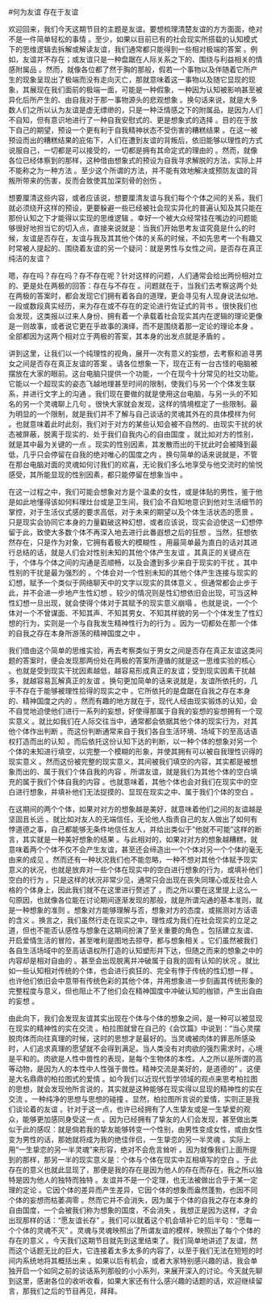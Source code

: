 #何为友谊 存在于友谊

欢迎回来，我们今天这期节目的主题是友谊。要想梳理清楚友谊的方方面面，绝对不是一件简单轻松的事情 。至少，如果以目前已有的社会现实所搭载的认知模式下的思维逻辑去拆解或解读友谊，我们通常都只能得到一些相对极端的答案 。例如，友谊并不存在；或友谊只是一种盘踞在人际关系之下的、围绕与利益相关的情感附属品 。然而，就像各位都了然于胸的那般，假若一个事物以及伴随着它所产生的现象呈现出了极端而没有走向灭亡，那就意味着这一事物以及随它显现的现象，其展现在我们面前的极端一面，可能是一种假象，一种因为认知被影响甚至被异化后所产生的、由自我对于那一事物源头的悲观想象 。换句话来说，就是大多数人们之所以认为友谊是虚无缥缈的，只是一种泛情感之下的附属品，是因为人们不自知，但有意识地进行了一种自我安慰式的、更是想象式的选择 。目的在于放下自己的期望，预设一个更有利于自我精神状态不受伤害的糟糕结果 。在这一被预设而出的糟糕结果的庇佑下，人们在遭到友谊的背叛后，依旧能够以理性的方式说服自己，一切都是可以接受的，一切都是拥有其命定式的理由的 。然而，就像各位已经体察到的那样，这种借由想象式的预设为自我寻求解脱的方法，实际上并不能称之为一种方法 。至少这个所谓的方法，并不能有效地解决或预防友谊的背叛所带来的伤害，反而会致使其加深刻骨的创伤 。

想要厘清这些内容，或者应该说，想要厘清友谊与我们每个个体之间的关系，我们就必须绕开这样的预设，更要躲避一些已经被社会现实异化的普遍认知及其只能在那份认知之下才能得以实现的思维逻辑 。幸好一个被大众经常挂在嘴边的问题能够很好地担当它的切入点，直接来说就是：当我们开始思考友谊究竟是什么的时候，友谊是否存在，友谊与我及其其他个体的关系的时候，不如先思考一个有趣又时常被人提起的、围绕着友谊的另一个疑问：就是男性与女性之间，是否存在真正纯洁的友谊？ 

嗯，存在吗？存在吗？存不存在呢？针对这样的问题，人们通常会给出两份相对立的、更是处在两极的回答：存在与不存在 。问题就在于，当我们去考察这两个处在两极的答案时，都会发现它们拥有着各自的道理，更会寻见有人现身说法似地、一段或数段真实经历，来为存在或不存在的定论进行佐证式的背书 。很快我们也会发现，这类报以过来人身份、拥有着一个承载着社会现实其内在逻辑的理论更像是一则故事，或者说它更在乎故事的演绎，而不是围绕着那一定论的理论本身 。全部都因为这两个相对立于两极的答案，其本身的出发点就是矛盾的 。

讲到这里，让我们以一个纯理性的视角，展开一次有意义的妄想，去考察和追寻男女之间是否存在真正友谊的答案 。请各位想象一下，现在正有一台古怪的电脑被摆放在大家的眼前。这台电脑只提供一个功能，一个在现今十分常见的社交功能。它能以一个超现实的姿态飞越地理甚至时间的限制，使我们与另一个个体发生联系，并进行文字上的沟通 。我们现在要做的就是使用这台电脑，与另一头的不知名的另一个灵魂聊上几句 。很快大家就会发现，这样的情境框定了一些限制。最为明显的一个限制，就是我们并不了解与自己谈话的灵魂其外在的具体模样为何 。也就意味着此时此刻，我们对于对方的某些认知会被不自然的、由现实干扰的状态被屏蔽，脱离于现实的、处于我们自我内心的自由国度 。就比如对方的性别，就是其中最为关键的一点 。现实的性别因素，其发散而出的干扰此时会被降到最低，几乎只会停留在自我的绝对唯心的国度之内 。换句简单的话来说就是，不管在那台电脑对面的灵魂如何讨我们的欢喜，无论我们多么地享受与他交流时的愉悦感受，其所能显现的性别因素，都只能停留在想象当中 。

在这一过程之中，我们可能会想象对方是个温柔的女性，或是体贴的男性，鉴于他是如此地懂得该如何料理灶台或是卫生间，我们会不自知地意识到他对生活细节的掌控，对于生活仪式感的要求高低，对于未来的期望以及个体生活状态的愿景 。只是现实会协同它本身的力量戳破这种幻想，或者应该说，现实会迫使这一幻想停留于此，致使大多数个体不再深入地去进行此番遐想之后的狂想 。当然，狂想依然存在，只是作为对象，它拥有着极大的模糊性 。用最简单最为直白的话对其进行总结的话，就是人们会对性别未知的其他个体产生友谊 。其真正的关键点在于，个体与个体之间的沟通是否顺畅，以及会遭到多少来自于现实的干扰 。其中性别的干扰是最为强烈的 。个体会对一个性别未知的其他个体产生连接与现实的幻想，赋予一个类似于网络聊天中的文字以现实的具体意义 。但通常都会止步于此，并不会进一步地产生性幻想 。较少的情况则是性幻想依旧会出现，可当这种性幻想一旦出现，就会使得个体对于其赋予的现实意义崩塌 。也就是说，一个个体对一个不曾谋面、不知其声、不知其男女、不知其样貌的另一个个体发生了性幻想的行为，实则是一个与自我发生精神性行为的行为 。因为一切都处在那一个体的自我之存在本身所游荡的精神国度之中 。

我们借由这个简单的思维实验，再去考察类似于男女之间是否存在真正友谊这类问题的答案时，便会发现那两份处在两极的答案所遵循的就是这一思维实验的核心 。也就是受到现实干扰因素越低，越容易形成真正的友谊；受到现实因素干扰越多，就越容易瓦解真正的友谊 。换句更加简单的话来说就是，友谊所依托的，几乎不存在于能够被理性拾得的现实之中 。它所依托的是盘踞在自我之存在本身的、精神国度之内的 。然而有趣的地方就在于，现代人经由现实锻炼的认知，会不自觉地迫使他们进行一系列的妄想，好使得那属于自我的妄想的妄想拥有一个现实意义 。就比如我们在人际交往当中，通常都会依据其他个体的现实行为，对其他个体作出判断 。而这份判断通常来自于我们各自生活环境、场域下的至高话语权打造而出的认知 。而后依托这份认知下达的判断，以一种个体的想象对另一个个体的未知进行填空，以完整一个模糊的形象，并使其拥有可以被自我理性识得的现实意义 。然而这份被完整的现实意义，其间被我们填空的内容，其实都是被想象而出的、属于我们个体自我的内容 。所谓友谊，就是我们为其他个体的空白填充的属于我们个体自我的内容 。也就意味着，其他个体也会对我们在现实中的空白进行想象，并填补他们无法捉摸的、显现在现实之中、属于我们个体的空白 。

在这期间的两个个体，如果对对方的想象越是美好，就意味着他们之间的友谊越是坚固且长远 。就比如对友人的无端信任，无论他人指责自己的友人做出了如何有悖道德之事，自己都能够无条件地信任友人，并给出类似于“他就不可能”这样的断言，其实就是一种美好想象的结果 。与此相对的，如果对对方的想象越糟糕，就意味着两个个体不仅不会产生友谊，甚至还会缔造出一个个体对另一个个体的毫无由来的成见 。然而还有一种状况我们也不能忽略，一种不想对其他个体赋予现实意义的状况，也就是放弃对一些个体在现实中的空白进行想象的行为，或填补他们空白的行为 。只是这样的状况非常少见，通常只会出现在丧失同理心或反社会人格的个体身上，因此我们就不在这里进行赘述了 。而之所以要在这里提上这么一句原因，也就像各位能在讨论期间逐渐发现的那般，就是所谓沟通的基本准则，就是一种想象的准则 。想象对方能够理解与否，想象对方的态度，或揣测对方话语的含义 。换言之，我们虽然行走在现实之中，理性成为我们在社会现实的立足之道，但也不能否认感性与想象在这期间扮演了至关重要的角色 。包括建立友谊、开启爱情生活的冒险，甚至唯利是图地去掠夺，都与想象相关 。它们虽然被我们各自生活场域中的至高话语权所打造的认知塑形并下达，但随之而来的想象之中的内容却是相对自由的 。甚至会出现脱离并冲破属于自我的固有认知的状况 。就比如一些认知相对传统的个体，也会进行疯狂的、完全有悖于传统的性幻想一样 。也许他们依旧会中意带有传统色彩的其他个体，并用想象进一步刻画其传统形象的完整程度与意义，但也阻止不了他们会在精神国度中冲破认知的枷锁，产生出自由的妄想 。

由此向下，我们会发现友谊其实出现在个体与个体的想象之间，是一种可以被显现在现实的精神性的实在交流 。柏拉图就曾在自己的《会饮篇》中说到：“当心灵摆脱肉体而向往真理的时候，这时的思想才是最好的。当灵魂被肉体的罪恶所感染时，人们追求真理的愿望就不会得到满足。当人类没有对肉欲的强烈需求时，心境是平和的。肉欲是人性中兽性的表现，是每个生物体的本性。人之所以是所谓的高等动物，是因为人的本性中人性强于兽性。精神交流是美好的，是道德的” 。这便是大名鼎鼎的柏拉图式的爱情 。如今我们以近现代哲学领域的观点来思考柏拉图的思想，就会发现他所言说的，其实就是这种能够在现实得以显现的精神性的实在交流 。一种纯净的思想与思想的碰撞 。显然，柏拉图所言说的爱情，实则正是我们谈论着的友谊 。针对于这一点，也许已经拥有了人生挚友或是一生挚爱的观众，能够更加感同身受这一点 。因为已经拥有了挚友的人们会发现，甚至做出类似于此的感叹：就是倘若我的挚友能够转变一个性别，由男性变成女性，或由女性变为男性的话，那她就将成为我的绝佳伴侣，一生挚恋的另一半灵魂 。实际上用“一生挚恋的另一半灵魂”来形容，绝对不会危言耸听 。因为就像我们上面所提到的那样，那另一半的现实意义是：个体与个体在现实中互相填写的空白 。于此存在的意义也就此显现了，那便是我的存在是因为他人的存在而存在，我之所以独特是因为他人的独特而独特 。友谊并不是一个定理，也无法被做出合乎于某一定理的定论 。它因个体的差异而产生差异，它因个体的想象而盎然蓬勃，也因不同个体的妄想而枯萎凋零 。然而它并不会消失，因为属于个体的自我之存在本身的自由国度，一个会被我们称为想象的国度，不会消失 。我想正是因为这样，才会出现那样的话：“愿友谊长存” 。我们可以就着这个机会填补它的后半句：“愿每一个个体的灵魂不灭” 。灵魂与灵魂映照出了所谓友谊的模样，映照出了每个个体的存在的意义 。今天我们这期节目就先到这里结束了。我们简单地讲述了友谊，然而这个话题无比的巨大，它连接着太多太多的内容了，以至于我们无法在短短的时间内系统地将其概括出来 。如果以后有机会，或者大家特别感兴趣的话，我会单独开启一个如同之前的谈话系列那般的小小系列，来展开深入的讨论。今天就先聊到这里，感谢各位的收听收看，如果大家还有什么感兴趣的话题的话，欢迎继续留言，那我们之后的节目再见，拜拜。